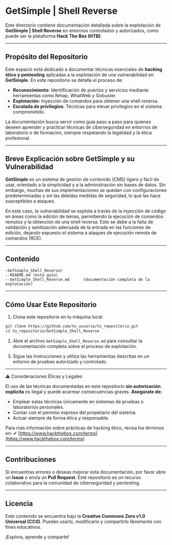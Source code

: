 
# GetSimple | Shell Reverse

Este directorio contiene documentación detallada sobre la explotación de **GetSimple | Shell Reverse** en entornos controlados y autorizados, como puede ser la plataforma **Hack The Box (HTB)**.

---

## Propósito del Repositorio

Este espacio está dedicado a documentar técnicas esenciales de **hacking ético y pentesting** aplicadas a la explotación de una vulnerabilidad en **GetSimple**. En este repositorio se detalla el proceso de:

- **Reconocimiento**: Identificación de puertos y servicios mediante herramientas como Nmap, WhatWeb y Gobuster.
- **Explotación**: Inyección de comandos para obtener una shell reversa.
- **Escalada de privilegios**: Técnicas para elevar privilegios en el sistema comprometido.

La documentación busca servir como guía paso a paso para quienes deseen aprender y practicar técnicas de ciberseguridad en entornos de laboratorio o de formación, siempre respetando la legalidad y la ética profesional.

---

## Breve Explicación sobre GetSimple y su Vulnerabilidad

**GetSimple** es un sistema de gestión de contenido (CMS) ligero y fácil de usar, orientado a la simplicidad y a la administración sin bases de datos. Sin embargo, muchas de sus implementaciones se quedan con configuraciones predeterminadas y sin las debidas medidas de seguridad, lo que las hace susceptibles a ataques.

En este caso, la vulnerabilidad se explota a través de la inyección de código en áreas como la edición de temas, permitiendo la ejecución de comandos remotos y la obtención de una shell reversa. Esto se debe a la falta de validación y sanitización adecuada de la entrada en las funciones de edición, dejando expuesto el sistema a ataques de ejecución remota de comandos (RCE).

---

## Contenido

```
-GetSimple_Shell_Reverse/
--README.md (esta guía)
--GetSimple_Shell_Reverse.md      (documentación completa de la explotación)
```

---

## Cómo Usar Este Repositorio

1. Clona este repositorio en tu máquina local:

```bash
git clone https://github.com/tu_usuario/tu_repositorio.git
cd tu_repositorio/GetSimple_Shell_Reverse
```

2. Abre el archivo `GetSimple_Shell_Reverse.md` para consultar la documentación completa sobre el proceso de explotación.

3. Sigue las instrucciones y utiliza las herramientas descritas en un entorno de pruebas autorizado y controlado.

---

⚠️ Consideraciones Éticas y Legales

El uso de las técnicas documentadas en este repositorio **sin autorización explícita** es ilegal y puede acarrear consecuencias graves. **Asegúrate de:**

- Emplear estas técnicas únicamente en sistemas de pruebas o laboratorios personales.
- Contar con el permiso expreso del propietario del sistema.
- Actuar siempre de forma ética y responsable.

Para más información sobre prácticas de hacking ético, revisa los términos en:
✔ [https://www.hackthebox.com/terms](https://www.hackthebox.com/terms)

---

## Contribuciones

Si encuentras errores o deseas mejorar esta documentación, por favor abre un **Issue** o envía un **Pull Request**. Este repositorio es un recurso colaborativo para la comunidad de ciberseguridad y pentesting.

---

## Licencia

Este contenido se encuentra bajo la **Creative Commons Zero v1.0 Universal (CC0)**. Puedes usarlo, modificarlo y compartirlo libremente con fines educativos.

¡Explora, aprende y comparte!
